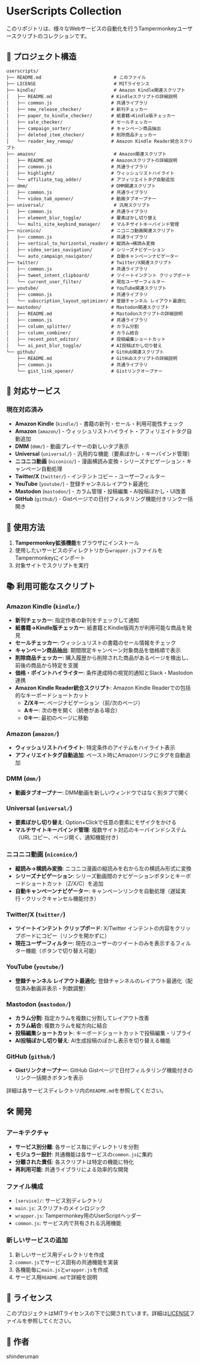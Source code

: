 # UserScripts Collection

このリポジトリは、様々なWebサービスの自動化を行うTampermonkeyユーザースクリプトのコレクションです。

## 📁 プロジェクト構造

```
userscripts/
├── README.md                           # このファイル
├── LICENSE                             # MITライセンス
├── kindle/                             # Amazon Kindle関連スクリプト
│   ├── README.md                      # Kindleスクリプトの詳細説明
│   ├── common.js                      # 共通ライブラリ
│   ├── new_release_checker/           # 新刊チェッカー
│   ├── paper_to_kindle_checker/       # 紙書籍→Kindle版チェッカー
│   ├── sale_checker/                  # セールチェッカー
│   ├── campaign_sorter/               # キャンペーン商品抽出
│   ├── deleted_item_checker/          # 削除商品チェッカー
│   └── reader_key_remap/              # Amazon Kindle Reader統合スクリプト
├── amazon/                             # Amazon関連スクリプト
│   ├── README.md                      # Amazonスクリプトの詳細説明
│   ├── common.js                      # 共通ライブラリ
│   ├── highlight/                     # ウィッシュリストハイライト
│   └── affiliate_tag_adder/           # アフィリエイトタグ自動追加
├── dmm/                               # DMM関連スクリプト
│   ├── common.js                      # 共通ライブラリ
│   └── video_tab_opener/              # 動画タブオープナー
├── universal/                          # 汎用スクリプト
│   ├── common.js                      # 共通ライブラリ
│   ├── element_blur_toggle/           # 要素ぼかし切り替え
│   └── multi_site_keybind_manager/    # マルチサイトキーバインド管理
├── niconico/                          # ニコニコ動画関連スクリプト
│   ├── common.js                      # 共通ライブラリ
│   ├── vertical_to_horizontal_reader/ # 縦読み→横読み変換
│   ├── video_series_navigation/       # シリーズナビゲーション
│   └── auto_campaign_navigator/       # 自動キャンペーンナビゲーター
├── twitter/                           # Twitter/X関連スクリプト
│   ├── common.js                      # 共通ライブラリ
│   ├── tweet_intent_clipboard/        # ツイートインテント クリップボード
│   └── current_user_filter/           # 現在ユーザーフィルター
├── youtube/                           # YouTube関連スクリプト
│   ├── common.js                      # 共通ライブラリ
│   └── subscription_layout_optimizer/ # 登録チャンネル レイアウト最適化
├── mastodon/                          # Mastodon関連スクリプト
│   ├── README.md                      # Mastodonスクリプトの詳細説明
│   ├── common.js                      # 共通ライブラリ
│   ├── column_splitter/               # カラム分割
│   ├── column_combiner/               # カラム結合
│   ├── recent_post_editor/            # 投稿編集ショートカット
│   └── ai_post_blur_toggle/           # AI投稿ぼかし切り替え
└── github/                            # GitHub関連スクリプト
    ├── README.md                      # GitHubスクリプトの詳細説明
    ├── common.js                      # 共通ライブラリ
    └── gist_link_opener/              # Gistリンクオープナー
```

## 🎯 対応サービス

### 現在対応済み
- **Amazon Kindle** (`kindle/`) - 書籍の新刊・セール・利用可能性チェック
- **Amazon** (`amazon/`) - ウィッシュリストハイライト・アフィリエイトタグ自動追加
- **DMM** (`dmm/`) - 動画プレイヤーの新しいタブ表示
- **Universal** (`universal/`) - 汎用的な機能（要素ぼかし・キーバインド管理）
- **ニコニコ動画** (`niconico/`) - 漫画横読み変換・シリーズナビゲーション・キャンペーン自動処理
- **Twitter/X** (`twitter/`) - インテントコピー・ユーザーフィルター
- **YouTube** (`youtube/`) - 登録チャンネルレイアウト最適化
- **Mastodon** (`mastodon/`) - カラム管理・投稿編集・AI投稿ぼかし・UI改善
- **GitHub** (`github/`) - Gistページでの日付フィルタリング機能付きリンク一括開き

## 🚀 使用方法

1. **Tampermonkey拡張機能**をブラウザにインストール
2. 使用したいサービスのディレクトリから`wrapper.js`ファイルをTampermonkeyにインポート
3. 対象サイトでスクリプトを実行

## 📚 利用可能なスクリプト

### Amazon Kindle (`kindle/`)

- **新刊チェッカー**: 指定作者の新刊をチェックして通知
- **紙書籍→Kindle版チェッカー**: 紙書籍とKindle版両方が利用可能な商品を発見
- **セールチェッカー**: ウィッシュリストの書籍のセール情報をチェック
- **キャンペーン商品抽出**: 期間限定キャンペーン対象商品を価格順で表示
- **削除商品チェッカー**: 購入履歴から削除された商品があるページを検出し、前後の商品から特定を支援
- **価格・ポイントハイライター**: 条件達成時の視覚的通知とSlack・Mastodon連携
- **Amazon Kindle Reader統合スクリプト**: Amazon Kindle Readerでの包括的なキーボードショートカット
  - **Z/Xキー**: ページナビゲーション（前/次のページ）
  - **Aキー**: 次の巻を開く（続巻がある場合）
  - **0キー**: 最初のページに移動

### Amazon (`amazon/`)

- **ウィッシュリストハイライト**: 特定条件のアイテムをハイライト表示
- **アフィリエイトタグ自動追加**: ペースト時にAmazonリンクにタグを自動追加

### DMM (`dmm/`)

- **動画タブオープナー**: DMM動画を新しいウィンドウではなく別タブで開く

### Universal (`universal/`)

- **要素ぼかし切り替え**: Option+Clickで任意の要素にモザイクをかける
- **マルチサイトキーバインド管理**: 複数サイト対応のキーバインドシステム（URL コピー、ページ開く、通知機能付き）

### ニコニコ動画 (`niconico/`)

- **縦読み→横読み変換**: ニコニコ漫画の縦読みを右から左の横読み形式に変換
- **シリーズナビゲーション**: シリーズ動画間のナビゲーションボタンとキーボードショートカット（Z/X/C）を追加
- **自動キャンペーンナビゲーター**: キャンペーンリンクを自動処理（遅延実行・クリックキャンセル機能付き）

### Twitter/X (`twitter/`)

- **ツイートインテント クリップボード**: X/Twitter インテントの内容をクリップボードにコピー（リンクを開かずに）
- **現在ユーザーフィルター**: 現在のユーザーのツイートのみを表示するフィルター機能（ボタンで切り替え可能）

### YouTube (`youtube/`)

- **登録チャンネル レイアウト最適化**: 登録チャンネルのレイアウト最適化（配信済み動画非表示・列数調整）

### Mastodon (`mastodon/`)

- **カラム分割**: 指定カラムを複数に分割してレイアウト改善
- **カラム結合**: 複数カラムを縦方向に結合
- **投稿編集ショートカット**: キーボードショートカットで投稿編集・リプライ
- **AI投稿ぼかし切り替え**: AI生成投稿のぼかし表示を切り替える機能

### GitHub (`github/`)

- **Gistリンクオープナー**: GitHub Gistページで日付フィルタリング機能付きのリンク一括開きボタンを表示

詳細は各サービスディレクトリ内の`README.md`を参照してください。

## 🛠️ 開発

### アーキテクチャ

- **サービス別分離**: 各サービス毎にディレクトリを分割
- **モジュラー設計**: 共通機能は各サービスの`common.js`に集約
- **分離された責任**: 各スクリプトは特定の機能に特化
- **再利用可能**: 共通ライブラリによる効率的な開発

### ファイル構成

- `[service]/`: サービス別ディレクトリ
- `main.js`: スクリプトのメインロジック
- `wrapper.js`: Tampermonkey用のUserScriptヘッダー
- `common.js`: サービス内で共有される汎用機能

### 新しいサービスの追加

1. 新しいサービス用ディレクトリを作成
2. `common.js`でサービス固有の共通機能を実装
3. 各機能毎に`main.js`と`wrapper.js`を作成
4. サービス用`README.md`で詳細を説明

## 📄 ライセンス

このプロジェクトはMITライセンスの下で公開されています。詳細は[LICENSE](LICENSE)ファイルを参照してください。

## 👤 作者

shinderuman